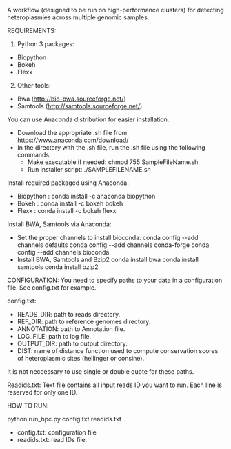 A workflow (designed to be run on high-performance clusters) for detecting heteroplasmies across multiple genomic samples.

REQUIREMENTS:
1. Python 3 packages:
- Biopython
- Bokeh
- Flexx

2. Other tools:
- Bwa (http://bio-bwa.sourceforge.net/)
- Samtools (http://samtools.sourceforge.net/)


You can use Anaconda distribution for easier installation.
- Download the appropriate .sh file from https://www.anaconda.com/download/
- In the directory with the .sh file, run the .sh file using the following commands:
	+ Make executable if needed: chmod 755 SampleFileName.sh
	+ Run installer script: ./SAMPLEFILENAME.sh

Install required packaged using Anaconda:
- Biopython : conda install -c anaconda biopython
- Bokeh : conda install -c bokeh bokeh
- Flexx : conda install -c bokeh flexx

Install BWA, Samtools via Anaconda:
- Set the proper channels to install bioconda:
conda config --add channels defaults
conda config --add channels conda-forge
conda config --add channels bioconda
- Install BWA, Samtools and Bzip2
conda install bwa
conda install samtools
conda install bzip2


CONFIGURATION: 
You need to specify paths to your data in a configuration file. See config.txt for example.

config.txt:
- READS_DIR: path to reads directory.
- REF_DIR: path to reference genomes directory.
- ANNOTATION: path to Annotation file.
- LOG_FILE: path to log file.
- OUTPUT_DIR: path to output directory.
- DIST: name of distance function used to compute conservation scores of heteroplasmic sites (hellinger or consine).

It is not neccessary to use single or double quote for these paths.

Readids.txt:
Text file contains all input reads ID you want to run. Each line is reserved for only one ID.


HOW TO RUN:

python run_hpc.py config.txt readids.txt

- config.txt: configuration file
- readids.txt: read IDs file.


